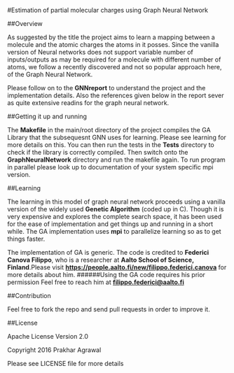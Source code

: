 #Estimation of partial molecular charges using Graph Neural Network

##Overview

As suggested by the title the project aims to learn a mapping between a molecule and the atomic charges the atoms in it posses. Since the vanilla version of Neural networks does not support variable number of inputs/outputs as may be required for a molecule with different number of atoms, we follow a recently discovered and not so popular approach here, of the Graph Neural Network. 

Please follow on to the **GNNreport** to understand the project and the implementation details. Also the references given below in the report sever as quite extensive readins for the graph neural network.

##Getting it up and running

The **Makefile** in the main/root directory of the project compiles the GA Library that the subsequesnt GNN uses for learning. Please see learning for more details on this. You can then run the tests in the **Tests** directory to check if the library is correctly compiled. Then switch onto the **GraphNeuralNetwork** directory and run the makefile again. To run program in parallel please look up to documentation of your system specific mpi version. 


##Learning

The learning in this model of graph neural network proceeds using a vanilla version of the widely used **Genetic Algorithm** (coded up in C). Though it is very expensive and explores the complete search space, it has been used for the ease of implementation and get things up and running in a short while. The GA implementation uses **mpi** to parallelize learning so as to get things faster. 

The implementation of GA is generic. The code is credited to **Federici Canova Filippo**, who is a researcher at **Aalto School of Science, Finland**.Please visit **https://people.aalto.fi/new/filippo.federici.canova** for more details about him.
######Using the GA code requires his prior permission
Feel free to reach him at **filippo.federici@aalto.fi**


##Contribution

Feel free to fork the repo and send pull requests in order to improve it. 

##License

Apache License Version 2.0

Copyright 2016 Prakhar Agrawal 

Please see LICENSE file for more details
